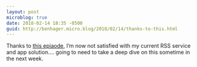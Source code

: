 ```yaml
---
layout: post
microblog: true
date: 2018-02-14 18:35 -0500
guid: http://benhager.micro.blog/2018/02/14/thanks-to-this.html
---
```

Thanks to [this epiaode](https://appstories.net/episodes/42/), I’m now not satisfied with my current RSS service and app solution.... going to need to take a deep dive on this sometime in the next week. 
